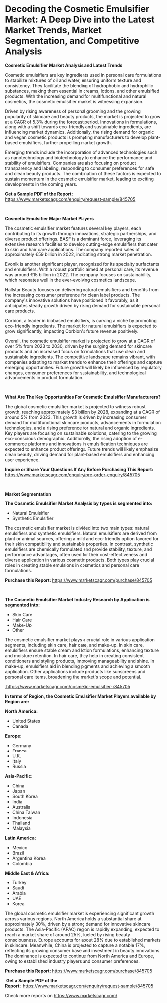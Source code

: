 <p><h1>Decoding the Cosmetic Emulsifier Market: A Deep Dive into the Latest Market Trends, Market Segmentation, and Competitive Analysis</h1></p><p><strong>Cosmetic Emulsifier Market Analysis and Latest Trends</strong></p>
<p><p>Cosmetic emulsifiers are key ingredients used in personal care formulations to stabilize mixtures of oil and water, ensuring uniform texture and consistency. They facilitate the blending of hydrophobic and hydrophilic substances, making them essential in creams, lotions, and other emulsified products. With the increasing demand for multifunctional and natural cosmetics, the cosmetic emulsifier market is witnessing expansion.</p><p>Driven by rising awareness of personal grooming and the growing popularity of skincare and beauty products, the market is projected to grow at a CAGR of 5.3% during the forecast period. Innovations in formulations, along with a shift towards eco-friendly and sustainable ingredients, are influencing market dynamics. Additionally, the rising demand for organic and vegan cosmetic products is prompting manufacturers to develop plant-based emulsifiers, further propelling market growth.</p><p>Emerging trends include the incorporation of advanced technologies such as nanotechnology and biotechnology to enhance the performance and stability of emulsifiers. Companies are also focusing on product transparency and labeling, responding to consumer preferences for safe and clean beauty products. The combination of these factors is expected to sustain momentum in the cosmetic emulsifier market, leading to exciting developments in the coming years.</p></p>
<p><strong>Get a Sample PDF of the Report:&nbsp;</strong> <a href="https://www.marketscagr.com/enquiry/request-sample/845705?utm_campaign=3215&utm_medium=2&utm_source=Github&utm_content=ia&utm_term=01042025&utm_id=cosmetic-emulsifier">https://www.marketscagr.com/enquiry/request-sample/845705</a></p>
<p>&nbsp;</p>
<p><strong>Cosmetic Emulsifier Major Market Players</strong></p>
<p><p>The cosmetic emulsifier market features several key players, each contributing to its growth through innovations, strategic partnerships, and diverse product offerings. BASF is a dominant force, leveraging its extensive research facilities to develop cutting-edge emulsifiers that cater to skin and hair care applications. The company reported sales of approximately €59 billion in 2022, indicating strong market penetration.</p><p>Evonik is another significant player, recognized for its specialty surfactants and emulsifiers. With a robust portfolio aimed at personal care, its revenue was around €15 billion in 2022. The company focuses on sustainability, which resonates well in the ever-evolving cosmetics landscape.</p><p>Hallstar Beauty focuses on delivering natural emulsifiers and benefits from the increasing consumer preference for clean label products. The company's innovative solutions have positioned it favorably, as it anticipates steady growth driven by rising demand for sustainable personal care products.</p><p>Corbion, a leader in biobased emulsifiers, is carving a niche by promoting eco-friendly ingredients. The market for natural emulsifiers is expected to grow significantly, impacting Corbion's future revenue positively.</p><p>Overall, the cosmetic emulsifier market is projected to grow at a CAGR of over 5% from 2023 to 2030, driven by the surging demand for skincare products and an increased focus on formulations that use clean and sustainable ingredients. The competitive landscape remains vibrant, with companies adapting to market trends to enhance their offerings and capture emerging opportunities. Future growth will likely be influenced by regulatory changes, consumer preferences for sustainability, and technological advancements in product formulation.</p></p>
<p>&nbsp;</p>
<p><strong>What Are The Key Opportunities For Cosmetic Emulsifier Manufacturers?</strong></p>
<p><p>The global cosmetic emulsifier market is projected to witness robust growth, reaching approximately $3 billion by 2028, expanding at a CAGR of around 5% from 2023. This growth is driven by increasing consumer demand for multifunctional skincare products, advancements in formulation technologies, and a rising preference for natural and organic ingredients. Key players are focusing on sustainable solutions, catering to the growing eco-conscious demographic. Additionally, the rising adoption of e-commerce platforms and innovations in emulsification techniques are expected to enhance product offerings. Future trends will likely emphasize clean beauty, driving demand for plant-based emulsifiers and enhancing user experience.</p></p>
<p><strong>Inquire or Share Your Questions If Any Before Purchasing This Report:</strong> <a href="https://www.marketscagr.com/enquiry/pre-order-enquiry/845705?utm_campaign=3215&utm_medium=2&utm_source=Github&utm_content=ia&utm_term=01042025&utm_id=cosmetic-emulsifier">https://www.marketscagr.com/enquiry/pre-order-enquiry/845705</a></p>
<p>&nbsp;</p>
<p><strong>Market Segmentation</strong></p>
<p><strong>The Cosmetic Emulsifier Market Analysis by types is segmented into:</strong></p>
<p><ul><li>Natural Emulsifier</li><li>Synthetic Emulsifier</li></ul></p>
<p><p>The cosmetic emulsifier market is divided into two main types: natural emulsifiers and synthetic emulsifiers. Natural emulsifiers are derived from plant or animal sources, offering a mild and eco-friendly option favored for their skin compatibility and sustainable properties. In contrast, synthetic emulsifiers are chemically formulated and provide stability, texture, and performance advantages, often used for their cost-effectiveness and diverse application in various cosmetic products. Both types play crucial roles in creating stable emulsions in cosmetics and personal care formulations.</p></p>
<p><strong>Purchase this Report:&nbsp;</strong><a href="https://www.marketscagr.com/purchase/845705?utm_campaign=3215&utm_medium=2&utm_source=Github&utm_content=ia&utm_term=01042025&utm_id=cosmetic-emulsifier">https://www.marketscagr.com/purchase/845705</a></p>
<p>&nbsp;</p>
<p><strong>The Cosmetic Emulsifier Market Industry Research by Application is segmented into:</strong></p>
<p><ul><li>Skin Care</li><li>Hair Care</li><li>Make-Up</li><li>Other</li></ul></p>
<p><p>The cosmetic emulsifier market plays a crucial role in various application segments, including skin care, hair care, and make-up. In skin care, emulsifiers ensure stable cream and lotion formulations, enhancing texture and moisture retention. In hair care, they help in creating consistent conditioners and styling products, improving manageability and shine. In make-up, emulsifiers aid in blending pigments and achieving a smooth application. Other applications include products like sunscreens and personal care items, broadening the market's scope and potential.</p></p>
<p><a href="https://www.marketscagr.com/cosmetic-emulsifier-r845705?utm_campaign=3215&utm_medium=2&utm_source=Github&utm_content=ia&utm_term=01042025&utm_id=cosmetic-emulsifier">&nbsp;https://www.marketscagr.com/cosmetic-emulsifier-r845705</a></p>
<p><strong>In terms of Region, the Cosmetic Emulsifier Market Players available by Region are:</strong></p>
<p>
    <p> <strong> North America: </strong>
        <ul>
            <li>United States</li>
            <li>Canada</li>
        </ul>
        </p> 
    <p> <strong> Europe: </strong>
        <ul>
            <li>Germany</li>
            <li>France</li>
            <li>U.K.</li>
            <li>Italy</li>
            <li>Russia</li>
        </ul>
        </p> 
    <p> <strong> Asia-Pacific: </strong>
        <ul>
            <li>China</li>
            <li>Japan</li>
            <li>South Korea</li>
            <li>India</li>
            <li>Australia</li>
            <li>China Taiwan</li>
            <li>Indonesia</li>
            <li>Thailand</li>
            <li>Malaysia</li>
        </ul>
        </p> 
    <p> <strong> Latin America: </strong>
        <ul>
            <li>Mexico</li>
            <li>Brazil</li>
            <li>Argentina Korea</li>
            <li>Colombia</li>
        </ul>
        </p> 
    <p> <strong> Middle East & Africa: </strong>
        <ul>
            <li>Turkey</li>
            <li>Saudi</li>
            <li>Arabia</li>
            <li>UAE</li>
            <li>Korea</li>
        </ul>
    </p>
    </p>
<p><p>The global cosmetic emulsifier market is experiencing significant growth across various regions. North America holds a substantial share at approximately 30%, driven by a strong demand for innovative skincare products. The Asia-Pacific (APAC) region is rapidly expanding, expected to reach a market share of around 25%, fueled by rising beauty consciousness. Europe accounts for about 28% due to established markets in skincare. Meanwhile, China is projected to capture a notable 17%, reflecting its growing consumer base and investment in beauty innovations. The dominance is expected to continue from North America and Europe, owing to established industry players and consumer preferences.</p></p>
<p><strong>Purchase this Report: </strong><a href="https://www.marketscagr.com/purchase/845705?utm_campaign=3215&utm_medium=2&utm_source=Github&utm_content=ia&utm_term=01042025&utm_id=cosmetic-emulsifier">https://www.marketscagr.com/purchase/845705</a></p>
<p>&nbsp;<strong>Get a Sample PDF of the Report:&nbsp;&nbsp;</strong><a href="https://www.marketscagr.com/enquiry/request-sample/845705?utm_campaign=3215&utm_medium=2&utm_source=Github&utm_content=ia&utm_term=01042025&utm_id=cosmetic-emulsifier">https://www.marketscagr.com/enquiry/request-sample/845705</a></p>
<p><strong></strong></p>
<p>Check more reports on <a href="https://www.marketscagr.com/?utm_campaign=3215&utm_medium=2&utm_source=Github&utm_content=ia&utm_term=01042025&utm_id=cosmetic-emulsifier">https://www.marketscagr.com/</a></p>